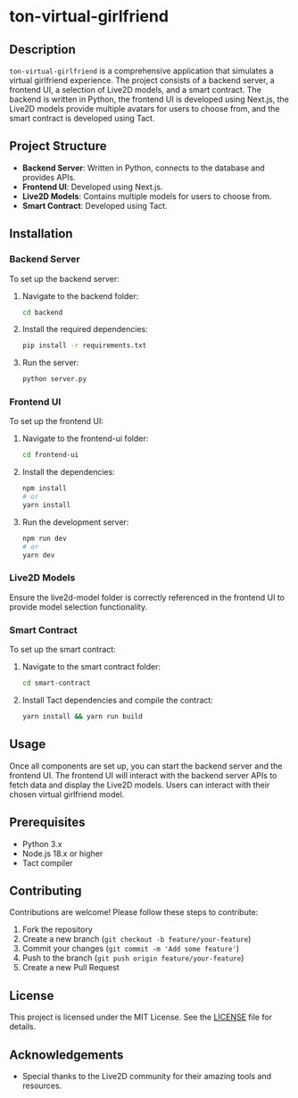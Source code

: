 # ton-virtual-girlfriend

## Description

`ton-virtual-girlfriend` is a comprehensive application that simulates a virtual girlfriend experience. The project consists of a backend server, a frontend UI, a selection of Live2D models, and a smart contract. The backend is written in Python, the frontend UI is developed using Next.js, the Live2D models provide multiple avatars for users to choose from, and the smart contract is developed using Tact.

## Project Structure

- **Backend Server**: Written in Python, connects to the database and provides APIs.
- **Frontend UI**: Developed using Next.js.
- **Live2D Models**: Contains multiple models for users to choose from.
- **Smart Contract**: Developed using Tact.

## Installation

### Backend Server

To set up the backend server:

1. Navigate to the backend folder:
   ```bash
   cd backend
   ```
2. Install the required dependencies:
   ```bash
   pip install -r requirements.txt
   ```
3. Run the server:
   ```bash
   python server.py
   ```

### Frontend UI

To set up the frontend UI:

1. Navigate to the frontend-ui folder:
   ```bash
   cd frontend-ui
   ```
2. Install the dependencies:
   ```bash
   npm install
   # or
   yarn install
   ```
3. Run the development server:
   ```bash
   npm run dev
   # or
   yarn dev
   ```

### Live2D Models

Ensure the live2d-model folder is correctly referenced in the frontend UI to provide model selection functionality.

### Smart Contract

To set up the smart contract:

1. Navigate to the smart contract folder:
   ```bash
   cd smart-contract
   ```
2. Install Tact dependencies and compile the contract:
   ```bash
   yarn install && yarn run build
   ```

## Usage

Once all components are set up, you can start the backend server and the frontend UI. The frontend UI will interact with the backend server APIs to fetch data and display the Live2D models. Users can interact with their chosen virtual girlfriend model.

## Prerequisites

- Python 3.x
- Node.js 18.x or higher
- Tact compiler

## Contributing

Contributions are welcome! Please follow these steps to contribute:

1. Fork the repository
2. Create a new branch (`git checkout -b feature/your-feature`)
3. Commit your changes (`git commit -m 'Add some feature'`)
4. Push to the branch (`git push origin feature/your-feature`)
5. Create a new Pull Request

## License

This project is licensed under the MIT License. See the [LICENSE](LICENSE) file for details.

## Acknowledgements

- Special thanks to the Live2D community for their amazing tools and resources.
